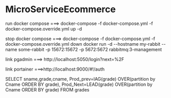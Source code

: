 # MicroServiceEcommerce

run docker compose ===>
docker-compose -f docker-compose.yml -f docker-compose.override.yml up -d

stop docker compose ===>
docker-compose -f docker-compose.yml -f docker-compose.override.yml down
docker run -d --hostname my-rabbit --name some-rabbit -p 15672:15672 -p 5672:5672 rabbitmq:3-management


link pgadmin ===> http://localhost:5050/login?next=%2F

link portainer  ===>http://localhost:9000/#!/auth


SELECT sname,grade,cname,
	   Prod_prev=lAG(grade) OVER(partition by Cname ORDER BY grade),
	   Prod_Next=LEAD(grade) OVER(partition by Cname ORDER BY grade)
FROM grades





